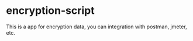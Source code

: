 # encryption-script
This is a app for encryption data, you can integration with postman, jmeter, etc.

